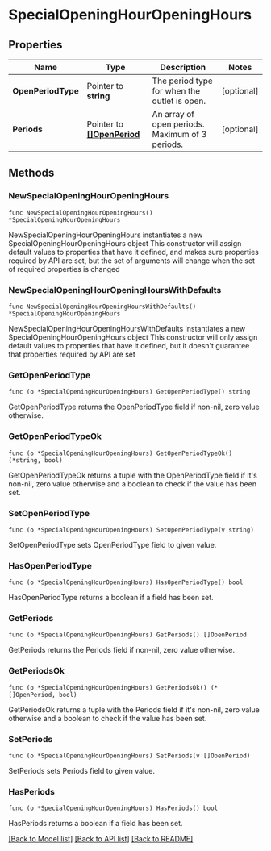 # SpecialOpeningHourOpeningHours

## Properties

Name | Type | Description | Notes
------------ | ------------- | ------------- | -------------
**OpenPeriodType** | Pointer to **string** | The period type for when the outlet is open. | [optional] 
**Periods** | Pointer to [**[]OpenPeriod**](OpenPeriod.md) | An array of open periods. Maximum of 3 periods. | [optional] 

## Methods

### NewSpecialOpeningHourOpeningHours

`func NewSpecialOpeningHourOpeningHours() *SpecialOpeningHourOpeningHours`

NewSpecialOpeningHourOpeningHours instantiates a new SpecialOpeningHourOpeningHours object
This constructor will assign default values to properties that have it defined,
and makes sure properties required by API are set, but the set of arguments
will change when the set of required properties is changed

### NewSpecialOpeningHourOpeningHoursWithDefaults

`func NewSpecialOpeningHourOpeningHoursWithDefaults() *SpecialOpeningHourOpeningHours`

NewSpecialOpeningHourOpeningHoursWithDefaults instantiates a new SpecialOpeningHourOpeningHours object
This constructor will only assign default values to properties that have it defined,
but it doesn't guarantee that properties required by API are set

### GetOpenPeriodType

`func (o *SpecialOpeningHourOpeningHours) GetOpenPeriodType() string`

GetOpenPeriodType returns the OpenPeriodType field if non-nil, zero value otherwise.

### GetOpenPeriodTypeOk

`func (o *SpecialOpeningHourOpeningHours) GetOpenPeriodTypeOk() (*string, bool)`

GetOpenPeriodTypeOk returns a tuple with the OpenPeriodType field if it's non-nil, zero value otherwise
and a boolean to check if the value has been set.

### SetOpenPeriodType

`func (o *SpecialOpeningHourOpeningHours) SetOpenPeriodType(v string)`

SetOpenPeriodType sets OpenPeriodType field to given value.

### HasOpenPeriodType

`func (o *SpecialOpeningHourOpeningHours) HasOpenPeriodType() bool`

HasOpenPeriodType returns a boolean if a field has been set.

### GetPeriods

`func (o *SpecialOpeningHourOpeningHours) GetPeriods() []OpenPeriod`

GetPeriods returns the Periods field if non-nil, zero value otherwise.

### GetPeriodsOk

`func (o *SpecialOpeningHourOpeningHours) GetPeriodsOk() (*[]OpenPeriod, bool)`

GetPeriodsOk returns a tuple with the Periods field if it's non-nil, zero value otherwise
and a boolean to check if the value has been set.

### SetPeriods

`func (o *SpecialOpeningHourOpeningHours) SetPeriods(v []OpenPeriod)`

SetPeriods sets Periods field to given value.

### HasPeriods

`func (o *SpecialOpeningHourOpeningHours) HasPeriods() bool`

HasPeriods returns a boolean if a field has been set.


[[Back to Model list]](../README.md#documentation-for-models) [[Back to API list]](../README.md#documentation-for-api-endpoints) [[Back to README]](../README.md)


